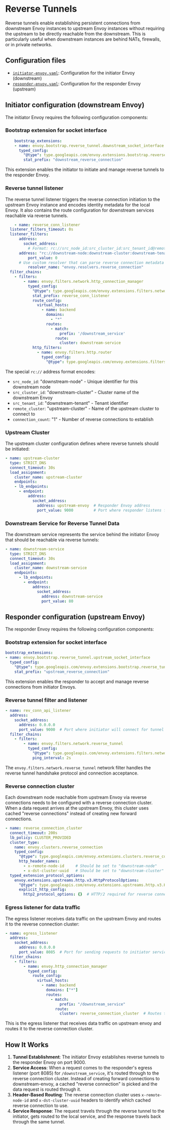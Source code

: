 # Reverse Tunnels

Reverse tunnels enable establishing persistent connections from downstream Envoy instances to upstream Envoy instances without requiring the upstream to be directly reachable from the downstream. This is particularly useful when downstream instances are behind NATs, firewalls, or in private networks.

## Configuration files

- [`initiator-envoy.yaml`](initiator-envoy.yaml): Configuration for the initiator Envoy (downstream)
- [`responder-envoy.yaml`](responder-envoy.yaml): Configuration for the responder Envoy (upstream)

## Initiator configuration (downstream Envoy)

The initiator Envoy requires the following configuration components:

### Bootstrap extension for socket interface

```yaml   
    bootstrap_extensions:
    - name: envoy.bootstrap.reverse_tunnel.downstream_socket_interface
      typed_config:
        "@type": type.googleapis.com/envoy.extensions.bootstrap.reverse_tunnel.downstream_socket_interface.v3.DownstreamReverseConnectionSocketInterface
        stat_prefix: "downstream_reverse_connection"
```

This extension enables the initiator to initiate and manage reverse tunnels to the responder Envoy.

### Reverse tunnel listener

The reverse tunnel listener triggers the reverse connection initiation to the upstream Envoy instance and encodes identity metadata for the local Envoy. It also contains the route configuration for downstream services reachable via reverse tunnels.

```yaml
    - name: reverse_conn_listener
  listener_filters_timeout: 0s
  listener_filters:
      address:
        socket_address:
          # Format: rc://src_node_id:src_cluster_id:src_tenant_id@remote_cluster:connection_count
      address: "rc://downstream-node:downstream-cluster:downstream-tenant@upstream-cluster:1"
          port_value: 0
      # Use custom resolver that can parse reverse connection metadata
          resolver_name: "envoy.resolvers.reverse_connection"
  filter_chains:
    - filters:
        - name: envoy.filters.network.http_connection_manager
          typed_config:
            "@type": type.googleapis.com/envoy.extensions.filters.network.http_connection_manager.v3.HttpConnectionManager
            stat_prefix: reverse_conn_listener
            route_config:
              virtual_hosts:
                - name: backend
                  domains:
                    - "*"
                  routes:
                    - match:
                        prefix: '/downstream_service'
                      route:
                        cluster: downstream-service
            http_filters:
              - name: envoy.filters.http.router
                typed_config:
                  "@type": type.googleapis.com/envoy.extensions.filters.http.router.v3.Router
```

The special `rc://` address format encodes:
- `src_node_id`: "downstream-node" - Unique identifier for this downstream node
- `src_cluster_id`: "downstream-cluster" - Cluster name of the downstream Envoy
- `src_tenant_id`: "downstream-tenant" - Tenant identifier
- `remote_cluster`: "upstream-cluster" - Name of the upstream cluster to connect to
- `connection_count`: "1" - Number of reverse connections to establish

### Upstream Cluster

The upstream cluster configuration defines where reverse tunnels should be initiated:

```yaml
- name: upstream-cluster
  type: STRICT_DNS
  connect_timeout: 30s
  load_assignment:
    cluster_name: upstream-cluster
    endpoints:
    - lb_endpoints:
      - endpoint:
          address:
            socket_address:
              address: upstream-envoy  # Responder Envoy address
              port_value: 9000         # Port where responder listens for reverse tunnel requests
```

### Downstream Service for Reverse Tunnel Data

The downstream service represents the service behind the initiator Envoy that should be reachable via reverse tunnels:

```yaml
- name: downstream-service
  type: STRICT_DNS
  connect_timeout: 30s
  load_assignment:
    cluster_name: downstream-service
    endpoints:
      - lb_endpoints:
        - endpoint:
            address:
              socket_address:
                address: downstream-service
                port_value: 80
```

## Responder configuration (upstream Envoy)

The responder Envoy requires the following configuration components:

### Bootstrap extension for socket interface

```yaml
bootstrap_extensions:
- name: envoy.bootstrap.reverse_tunnel.upstream_socket_interface
  typed_config:
    "@type": type.googleapis.com/envoy.extensions.bootstrap.reverse_tunnel.upstream_socket_interface.v3.UpstreamReverseConnectionSocketInterface
    stat_prefix: "upstream_reverse_connection"
```

This extension enables the responder to accept and manage reverse connections from initiator Envoys.

### Reverse tunnel filter and listener

```yaml
- name: rev_conn_api_listener
  address:
    socket_address:
      address: 0.0.0.0
      port_value: 9000  # Port where initiator will connect for tunnel establishment
  filter_chains:
    - filters:
        - name: envoy.filters.network.reverse_tunnel
          typed_config:
            "@type": type.googleapis.com/envoy.extensions.filters.network.reverse_tunnel.v3.ReverseTunnel
            ping_interval: 2s
```

The `envoy.filters.network.reverse_tunnel` network filter handles the reverse tunnel handshake protocol and connection acceptance.

### Reverse connection cluster

Each downstream node reachable from upstream Envoy via reverse connections needs to be configured with a reverse connection cluster. When a data request arrives at the upstream Envoy, this cluster uses cached "reverse connections" instead of creating new forward connections.

```yaml
- name: reverse_connection_cluster
  connect_timeout: 200s
  lb_policy: CLUSTER_PROVIDED
  cluster_type:
    name: envoy.clusters.reverse_connection
    typed_config:
      "@type": type.googleapis.com/envoy.extensions.clusters.reverse_connection.v3.RevConClusterConfig
      http_header_names:
        - x-remote-node-id     # Should be set to "downstream-node"
        - x-dst-cluster-uuid   # Should be set to "downstream-cluster"
  typed_extension_protocol_options:
    envoy.extensions.upstreams.http.v3.HttpProtocolOptions:
      "@type": type.googleapis.com/envoy.extensions.upstreams.http.v3.HttpProtocolOptions
      explicit_http_config:
        http2_protocol_options: {}  # HTTP/2 required for reverse connections
```

### Egress listener for data traffic

The egress listener receives data traffic on the upstream Envoy and routes it to the reverse connection cluster:

```yaml
- name: egress_listener
  address:
    socket_address:
      address: 0.0.0.0
      port_value: 8085  # Port for sending requests to initiator services
  filter_chains:
    - filters:
        - name: envoy.http_connection_manager
          typed_config:
            route_config:
              virtual_hosts:
                - name: backend
                  domains: ["*"]
                  routes:
                    - match:
                        prefix: "/downstream_service"
                      route:
                        cluster: reverse_connection_cluster  # Routes to initiator via reverse tunnel
```

This is the egress listener that receives data traffic on upstream envoy and routes it to the reverse connection cluster.

## How It Works

1. **Tunnel Establishment**: The initiator Envoy establishes reverse tunnels to the responder Envoy on port 9000.
2. **Service Access**: When a request comes to the responder's egress listener (port 8085) for `/downstream_service`, it's routed through to the reverse connection cluster. Instead of creating forward connections to downstream-envoy, a cached "reverse connection" is picked and the data request is routed through it.
3. **Header-Based Routing**: The reverse connection cluster uses `x-remote-node-id` and `x-dst-cluster-uuid` headers to identify which cached reverse connection to use.
4. **Service Response**: The request travels through the reverse tunnel to the initiator, gets routed to the local service, and the response travels back through the same tunnel.